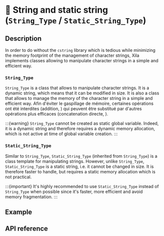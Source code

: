 # 🔡 String and static string (`String_Type` / `Static_String_Type`)


## Description

In order to do without the `cstring` library which is tedious while minimizing the memory footprint of the management of character strings, Xila implements classes allowing to manipulate character strings in a simple and efficient way.

### `String_Type`

`String_Type` is a class that allows to manipulate character strings. It is a dynamic string, which means that it can be modified in size. It is also a class that allows to manage the memory of the character string in a simple and efficient way. Afin d'éviter le gaspillage de mémoire, certaines opérations ont été interdites (addition, ) qui peuvent être substitué par d'autres opérations plus efficaces (concatenation directe, ).

:::{warning}
    `String_Type` cannot be created as static global variable.
    Indeed, it is a dynamic string and therefore requires a dynamic memory allocation, which is not active at time of global variable creation.
:::

### `Static_String_Type`

Similar to `String_Type`, `Static_String_Type` (inherited from `String_Type`) is a class template for manipulating strings. However, unlike `String_Type`, `Static_String_Type` is a static string, i.e. it cannot be changed in size. It is therefore faster to handle, but requires a static memory allocation which is not practical.

:::{important}
    It's highly recommended to use `Static_String_Type` instead of `String_Type` when possible since it's faster, more efficient and avoid memory fragmentation.
:::


## Example



## API reference